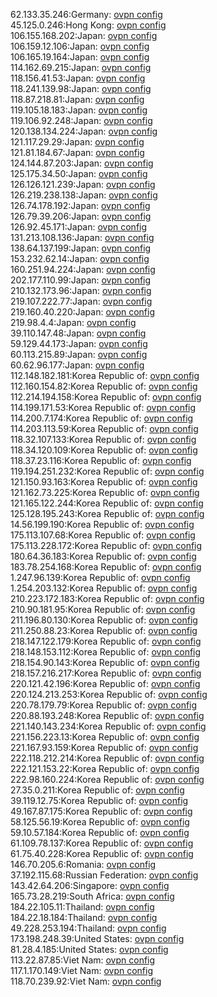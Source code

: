 62.133.35.246:Germany: [ovpn config](vpn/62_133_35_246.ovpn)  
45.125.0.246:Hong Kong: [ovpn config](vpn/45_125_0_246.ovpn)  
106.155.168.202:Japan: [ovpn config](vpn/106_155_168_202.ovpn)  
106.159.12.106:Japan: [ovpn config](vpn/106_159_12_106.ovpn)  
106.165.19.164:Japan: [ovpn config](vpn/106_165_19_164.ovpn)  
114.162.69.215:Japan: [ovpn config](vpn/114_162_69_215.ovpn)  
118.156.41.53:Japan: [ovpn config](vpn/118_156_41_53.ovpn)  
118.241.139.98:Japan: [ovpn config](vpn/118_241_139_98.ovpn)  
118.87.218.81:Japan: [ovpn config](vpn/118_87_218_81.ovpn)  
119.105.18.183:Japan: [ovpn config](vpn/119_105_18_183.ovpn)  
119.106.92.248:Japan: [ovpn config](vpn/119_106_92_248.ovpn)  
120.138.134.224:Japan: [ovpn config](vpn/120_138_134_224.ovpn)  
121.117.29.29:Japan: [ovpn config](vpn/121_117_29_29.ovpn)  
121.81.184.67:Japan: [ovpn config](vpn/121_81_184_67.ovpn)  
124.144.87.203:Japan: [ovpn config](vpn/124_144_87_203.ovpn)  
125.175.34.50:Japan: [ovpn config](vpn/125_175_34_50.ovpn)  
126.126.121.239:Japan: [ovpn config](vpn/126_126_121_239.ovpn)  
126.219.238.138:Japan: [ovpn config](vpn/126_219_238_138.ovpn)  
126.74.178.192:Japan: [ovpn config](vpn/126_74_178_192.ovpn)  
126.79.39.206:Japan: [ovpn config](vpn/126_79_39_206.ovpn)  
126.92.45.171:Japan: [ovpn config](vpn/126_92_45_171.ovpn)  
131.213.108.136:Japan: [ovpn config](vpn/131_213_108_136.ovpn)  
138.64.137.199:Japan: [ovpn config](vpn/138_64_137_199.ovpn)  
153.232.62.14:Japan: [ovpn config](vpn/153_232_62_14.ovpn)  
160.251.94.224:Japan: [ovpn config](vpn/160_251_94_224.ovpn)  
202.177.110.99:Japan: [ovpn config](vpn/202_177_110_99.ovpn)  
210.132.173.96:Japan: [ovpn config](vpn/210_132_173_96.ovpn)  
219.107.222.77:Japan: [ovpn config](vpn/219_107_222_77.ovpn)  
219.160.40.220:Japan: [ovpn config](vpn/219_160_40_220.ovpn)  
219.98.4.4:Japan: [ovpn config](vpn/219_98_4_4.ovpn)  
39.110.147.48:Japan: [ovpn config](vpn/39_110_147_48.ovpn)  
59.129.44.173:Japan: [ovpn config](vpn/59_129_44_173.ovpn)  
60.113.215.89:Japan: [ovpn config](vpn/60_113_215_89.ovpn)  
60.62.96.177:Japan: [ovpn config](vpn/60_62_96_177.ovpn)  
112.148.182.181:Korea Republic of: [ovpn config](vpn/112_148_182_181.ovpn)  
112.160.154.82:Korea Republic of: [ovpn config](vpn/112_160_154_82.ovpn)  
112.214.194.158:Korea Republic of: [ovpn config](vpn/112_214_194_158.ovpn)  
114.199.171.53:Korea Republic of: [ovpn config](vpn/114_199_171_53.ovpn)  
114.200.7.174:Korea Republic of: [ovpn config](vpn/114_200_7_174.ovpn)  
114.203.113.59:Korea Republic of: [ovpn config](vpn/114_203_113_59.ovpn)  
118.32.107.133:Korea Republic of: [ovpn config](vpn/118_32_107_133.ovpn)  
118.34.120.109:Korea Republic of: [ovpn config](vpn/118_34_120_109.ovpn)  
118.37.23.116:Korea Republic of: [ovpn config](vpn/118_37_23_116.ovpn)  
119.194.251.232:Korea Republic of: [ovpn config](vpn/119_194_251_232.ovpn)  
121.150.93.163:Korea Republic of: [ovpn config](vpn/121_150_93_163.ovpn)  
121.162.73.225:Korea Republic of: [ovpn config](vpn/121_162_73_225.ovpn)  
121.165.122.244:Korea Republic of: [ovpn config](vpn/121_165_122_244.ovpn)  
125.128.195.243:Korea Republic of: [ovpn config](vpn/125_128_195_243.ovpn)  
14.56.199.190:Korea Republic of: [ovpn config](vpn/14_56_199_190.ovpn)  
175.113.107.68:Korea Republic of: [ovpn config](vpn/175_113_107_68.ovpn)  
175.113.228.172:Korea Republic of: [ovpn config](vpn/175_113_228_172.ovpn)  
180.64.36.183:Korea Republic of: [ovpn config](vpn/180_64_36_183.ovpn)  
183.78.254.168:Korea Republic of: [ovpn config](vpn/183_78_254_168.ovpn)  
1.247.96.139:Korea Republic of: [ovpn config](vpn/1_247_96_139.ovpn)  
1.254.203.132:Korea Republic of: [ovpn config](vpn/1_254_203_132.ovpn)  
210.223.172.183:Korea Republic of: [ovpn config](vpn/210_223_172_183.ovpn)  
210.90.181.95:Korea Republic of: [ovpn config](vpn/210_90_181_95.ovpn)  
211.196.80.130:Korea Republic of: [ovpn config](vpn/211_196_80_130.ovpn)  
211.250.88.23:Korea Republic of: [ovpn config](vpn/211_250_88_23.ovpn)  
218.147.122.179:Korea Republic of: [ovpn config](vpn/218_147_122_179.ovpn)  
218.148.153.112:Korea Republic of: [ovpn config](vpn/218_148_153_112.ovpn)  
218.154.90.143:Korea Republic of: [ovpn config](vpn/218_154_90_143.ovpn)  
218.157.216.217:Korea Republic of: [ovpn config](vpn/218_157_216_217.ovpn)  
220.121.42.196:Korea Republic of: [ovpn config](vpn/220_121_42_196.ovpn)  
220.124.213.253:Korea Republic of: [ovpn config](vpn/220_124_213_253.ovpn)  
220.78.179.79:Korea Republic of: [ovpn config](vpn/220_78_179_79.ovpn)  
220.88.193.248:Korea Republic of: [ovpn config](vpn/220_88_193_248.ovpn)  
221.140.143.234:Korea Republic of: [ovpn config](vpn/221_140_143_234.ovpn)  
221.156.223.13:Korea Republic of: [ovpn config](vpn/221_156_223_13.ovpn)  
221.167.93.159:Korea Republic of: [ovpn config](vpn/221_167_93_159.ovpn)  
222.118.212.214:Korea Republic of: [ovpn config](vpn/222_118_212_214.ovpn)  
222.121.153.22:Korea Republic of: [ovpn config](vpn/222_121_153_22.ovpn)  
222.98.160.224:Korea Republic of: [ovpn config](vpn/222_98_160_224.ovpn)  
27.35.0.211:Korea Republic of: [ovpn config](vpn/27_35_0_211.ovpn)  
39.119.12.75:Korea Republic of: [ovpn config](vpn/39_119_12_75.ovpn)  
49.167.87.175:Korea Republic of: [ovpn config](vpn/49_167_87_175.ovpn)  
58.125.56.19:Korea Republic of: [ovpn config](vpn/58_125_56_19.ovpn)  
59.10.57.184:Korea Republic of: [ovpn config](vpn/59_10_57_184.ovpn)  
61.109.78.137:Korea Republic of: [ovpn config](vpn/61_109_78_137.ovpn)  
61.75.40.228:Korea Republic of: [ovpn config](vpn/61_75_40_228.ovpn)  
146.70.205.6:Romania: [ovpn config](vpn/146_70_205_6.ovpn)  
37.192.115.68:Russian Federation: [ovpn config](vpn/37_192_115_68.ovpn)  
143.42.64.206:Singapore: [ovpn config](vpn/143_42_64_206.ovpn)  
165.73.28.219:South Africa: [ovpn config](vpn/165_73_28_219.ovpn)  
184.22.105.11:Thailand: [ovpn config](vpn/184_22_105_11.ovpn)  
184.22.18.184:Thailand: [ovpn config](vpn/184_22_18_184.ovpn)  
49.228.253.194:Thailand: [ovpn config](vpn/49_228_253_194.ovpn)  
173.198.248.39:United States: [ovpn config](vpn/173_198_248_39.ovpn)  
81.28.4.185:United States: [ovpn config](vpn/81_28_4_185.ovpn)  
113.22.87.85:Viet Nam: [ovpn config](vpn/113_22_87_85.ovpn)  
117.1.170.149:Viet Nam: [ovpn config](vpn/117_1_170_149.ovpn)  
118.70.239.92:Viet Nam: [ovpn config](vpn/118_70_239_92.ovpn)  
